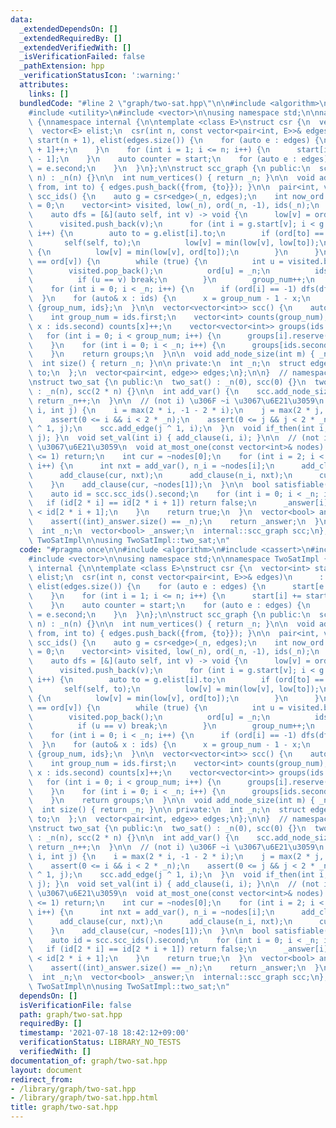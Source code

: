 ```yaml
---
data:
  _extendedDependsOn: []
  _extendedRequiredBy: []
  _extendedVerifiedWith: []
  _isVerificationFailed: false
  _pathExtension: hpp
  _verificationStatusIcon: ':warning:'
  attributes:
    links: []
  bundledCode: "#line 2 \"graph/two-sat.hpp\"\n\n#include <algorithm>\n#include <cassert>\n\
    #include <utility>\n#include <vector>\n\nusing namespace std;\n\nnamespace TwoSatImpl\
    \ {\nnamespace internal {\n\ntemplate <class E>\nstruct csr {\n  vector<int> start;\n\
    \  vector<E> elist;\n  csr(int n, const vector<pair<int, E>>& edges)\n      :\
    \ start(n + 1), elist(edges.size()) {\n    for (auto e : edges) {\n      start[e.first\
    \ + 1]++;\n    }\n    for (int i = 1; i <= n; i++) {\n      start[i] += start[i\
    \ - 1];\n    }\n    auto counter = start;\n    for (auto e : edges) {\n      elist[counter[e.first]++]\
    \ = e.second;\n    }\n  }\n};\n\nstruct scc_graph {\n public:\n  scc_graph(int\
    \ n) : _n(n) {}\n\n  int num_vertices() { return _n; }\n\n  void add_edge(int\
    \ from, int to) { edges.push_back({from, {to}}); }\n\n  pair<int, vector<int>>\
    \ scc_ids() {\n    auto g = csr<edge>(_n, edges);\n    int now_ord = 0, group_num\
    \ = 0;\n    vector<int> visited, low(_n), ord(_n, -1), ids(_n);\n    visited.reserve(_n);\n\
    \    auto dfs = [&](auto self, int v) -> void {\n      low[v] = ord[v] = now_ord++;\n\
    \      visited.push_back(v);\n      for (int i = g.start[v]; i < g.start[v + 1];\
    \ i++) {\n        auto to = g.elist[i].to;\n        if (ord[to] == -1) {\n   \
    \       self(self, to);\n          low[v] = min(low[v], low[to]);\n        } else\
    \ {\n          low[v] = min(low[v], ord[to]);\n        }\n      }\n      if (low[v]\
    \ == ord[v]) {\n        while (true) {\n          int u = visited.back();\n  \
    \        visited.pop_back();\n          ord[u] = _n;\n          ids[u] = group_num;\n\
    \          if (u == v) break;\n        }\n        group_num++;\n      }\n    };\n\
    \    for (int i = 0; i < _n; i++) {\n      if (ord[i] == -1) dfs(dfs, i);\n  \
    \  }\n    for (auto& x : ids) {\n      x = group_num - 1 - x;\n    }\n    return\
    \ {group_num, ids};\n  }\n\n  vector<vector<int>> scc() {\n    auto ids = scc_ids();\n\
    \    int group_num = ids.first;\n    vector<int> counts(group_num);\n    for (auto\
    \ x : ids.second) counts[x]++;\n    vector<vector<int>> groups(ids.first);\n \
    \   for (int i = 0; i < group_num; i++) {\n      groups[i].reserve(counts[i]);\n\
    \    }\n    for (int i = 0; i < _n; i++) {\n      groups[ids.second[i]].push_back(i);\n\
    \    }\n    return groups;\n  }\n\n  void add_node_size(int m) { _n += m; }\n\
    \  int size() { return _n; }\n\n private:\n  int _n;\n  struct edge {\n    int\
    \ to;\n  };\n  vector<pair<int, edge>> edges;\n};\n\n}  // namespace internal\n\
    \nstruct two_sat {\n public:\n  two_sat() : _n(0), scc(0) {}\n  two_sat(int n)\
    \ : _n(n), scc(2 * n) {}\n\n  int add_var() {\n    scc.add_node_size(2);\n   \
    \ return _n++;\n  }\n\n  // (not i) \u306F ~i \u3067\u6E21\u3059\n  void add_clause(int\
    \ i, int j) {\n    i = max(2 * i, -1 - 2 * i);\n    j = max(2 * j, -1 - 2 * j);\n\
    \    assert(0 <= i && i < 2 * _n);\n    assert(0 <= j && j < 2 * _n);\n    scc.add_edge(i\
    \ ^ 1, j);\n    scc.add_edge(j ^ 1, i);\n  }\n  void if_then(int i, int j) { add_clause(~i,\
    \ j); }\n  void set_val(int i) { add_clause(i, i); }\n\n  // (not i) \u306F ~i\
    \ \u3067\u6E21\u3059\n  void at_most_one(const vector<int>& nodes) {\n    if ((int)nodes.size()\
    \ <= 1) return;\n    int cur = ~nodes[0];\n    for (int i = 2; i < (int)nodes.size();\
    \ i++) {\n      int nxt = add_var(), n_i = ~nodes[i];\n      add_clause(cur, n_i);\n\
    \      add_clause(cur, nxt);\n      add_clause(n_i, nxt);\n      cur = ~nxt;\n\
    \    }\n    add_clause(cur, ~nodes[1]);\n  }\n\n  bool satisfiable() {\n    _answer.resize(_n);\n\
    \    auto id = scc.scc_ids().second;\n    for (int i = 0; i < _n; i++) {\n   \
    \   if (id[2 * i] == id[2 * i + 1]) return false;\n      _answer[i] = id[2 * i]\
    \ < id[2 * i + 1];\n    }\n    return true;\n  }\n  vector<bool> answer() {\n\
    \    assert((int)_answer.size() == _n);\n    return _answer;\n  }\n\n private:\n\
    \  int _n;\n  vector<bool> _answer;\n  internal::scc_graph scc;\n};\n\n}  // namespace\
    \ TwoSatImpl\n\nusing TwoSatImpl::two_sat;\n"
  code: "#pragma once\n\n#include <algorithm>\n#include <cassert>\n#include <utility>\n\
    #include <vector>\n\nusing namespace std;\n\nnamespace TwoSatImpl {\nnamespace\
    \ internal {\n\ntemplate <class E>\nstruct csr {\n  vector<int> start;\n  vector<E>\
    \ elist;\n  csr(int n, const vector<pair<int, E>>& edges)\n      : start(n + 1),\
    \ elist(edges.size()) {\n    for (auto e : edges) {\n      start[e.first + 1]++;\n\
    \    }\n    for (int i = 1; i <= n; i++) {\n      start[i] += start[i - 1];\n\
    \    }\n    auto counter = start;\n    for (auto e : edges) {\n      elist[counter[e.first]++]\
    \ = e.second;\n    }\n  }\n};\n\nstruct scc_graph {\n public:\n  scc_graph(int\
    \ n) : _n(n) {}\n\n  int num_vertices() { return _n; }\n\n  void add_edge(int\
    \ from, int to) { edges.push_back({from, {to}}); }\n\n  pair<int, vector<int>>\
    \ scc_ids() {\n    auto g = csr<edge>(_n, edges);\n    int now_ord = 0, group_num\
    \ = 0;\n    vector<int> visited, low(_n), ord(_n, -1), ids(_n);\n    visited.reserve(_n);\n\
    \    auto dfs = [&](auto self, int v) -> void {\n      low[v] = ord[v] = now_ord++;\n\
    \      visited.push_back(v);\n      for (int i = g.start[v]; i < g.start[v + 1];\
    \ i++) {\n        auto to = g.elist[i].to;\n        if (ord[to] == -1) {\n   \
    \       self(self, to);\n          low[v] = min(low[v], low[to]);\n        } else\
    \ {\n          low[v] = min(low[v], ord[to]);\n        }\n      }\n      if (low[v]\
    \ == ord[v]) {\n        while (true) {\n          int u = visited.back();\n  \
    \        visited.pop_back();\n          ord[u] = _n;\n          ids[u] = group_num;\n\
    \          if (u == v) break;\n        }\n        group_num++;\n      }\n    };\n\
    \    for (int i = 0; i < _n; i++) {\n      if (ord[i] == -1) dfs(dfs, i);\n  \
    \  }\n    for (auto& x : ids) {\n      x = group_num - 1 - x;\n    }\n    return\
    \ {group_num, ids};\n  }\n\n  vector<vector<int>> scc() {\n    auto ids = scc_ids();\n\
    \    int group_num = ids.first;\n    vector<int> counts(group_num);\n    for (auto\
    \ x : ids.second) counts[x]++;\n    vector<vector<int>> groups(ids.first);\n \
    \   for (int i = 0; i < group_num; i++) {\n      groups[i].reserve(counts[i]);\n\
    \    }\n    for (int i = 0; i < _n; i++) {\n      groups[ids.second[i]].push_back(i);\n\
    \    }\n    return groups;\n  }\n\n  void add_node_size(int m) { _n += m; }\n\
    \  int size() { return _n; }\n\n private:\n  int _n;\n  struct edge {\n    int\
    \ to;\n  };\n  vector<pair<int, edge>> edges;\n};\n\n}  // namespace internal\n\
    \nstruct two_sat {\n public:\n  two_sat() : _n(0), scc(0) {}\n  two_sat(int n)\
    \ : _n(n), scc(2 * n) {}\n\n  int add_var() {\n    scc.add_node_size(2);\n   \
    \ return _n++;\n  }\n\n  // (not i) \u306F ~i \u3067\u6E21\u3059\n  void add_clause(int\
    \ i, int j) {\n    i = max(2 * i, -1 - 2 * i);\n    j = max(2 * j, -1 - 2 * j);\n\
    \    assert(0 <= i && i < 2 * _n);\n    assert(0 <= j && j < 2 * _n);\n    scc.add_edge(i\
    \ ^ 1, j);\n    scc.add_edge(j ^ 1, i);\n  }\n  void if_then(int i, int j) { add_clause(~i,\
    \ j); }\n  void set_val(int i) { add_clause(i, i); }\n\n  // (not i) \u306F ~i\
    \ \u3067\u6E21\u3059\n  void at_most_one(const vector<int>& nodes) {\n    if ((int)nodes.size()\
    \ <= 1) return;\n    int cur = ~nodes[0];\n    for (int i = 2; i < (int)nodes.size();\
    \ i++) {\n      int nxt = add_var(), n_i = ~nodes[i];\n      add_clause(cur, n_i);\n\
    \      add_clause(cur, nxt);\n      add_clause(n_i, nxt);\n      cur = ~nxt;\n\
    \    }\n    add_clause(cur, ~nodes[1]);\n  }\n\n  bool satisfiable() {\n    _answer.resize(_n);\n\
    \    auto id = scc.scc_ids().second;\n    for (int i = 0; i < _n; i++) {\n   \
    \   if (id[2 * i] == id[2 * i + 1]) return false;\n      _answer[i] = id[2 * i]\
    \ < id[2 * i + 1];\n    }\n    return true;\n  }\n  vector<bool> answer() {\n\
    \    assert((int)_answer.size() == _n);\n    return _answer;\n  }\n\n private:\n\
    \  int _n;\n  vector<bool> _answer;\n  internal::scc_graph scc;\n};\n\n}  // namespace\
    \ TwoSatImpl\n\nusing TwoSatImpl::two_sat;\n"
  dependsOn: []
  isVerificationFile: false
  path: graph/two-sat.hpp
  requiredBy: []
  timestamp: '2021-07-18 18:42:12+09:00'
  verificationStatus: LIBRARY_NO_TESTS
  verifiedWith: []
documentation_of: graph/two-sat.hpp
layout: document
redirect_from:
- /library/graph/two-sat.hpp
- /library/graph/two-sat.hpp.html
title: graph/two-sat.hpp
---
```

